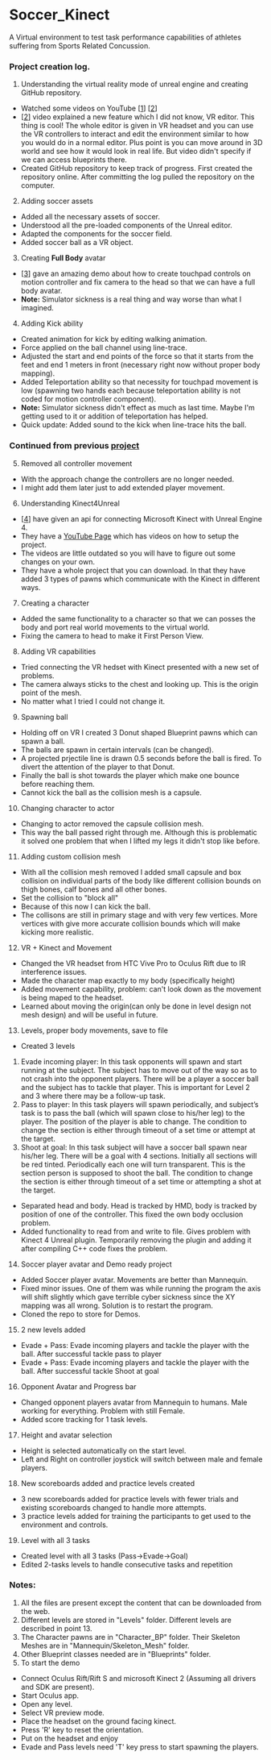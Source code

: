 # Soccer_Kinect
A Virtual environment to test task performance capabilities of athletes suffering from Sports Related Concussion.

### Project creation log.

1. Understanding the virtual reality mode of unreal engine and creating GitHub repository. 
  * Watched some videos on YouTube \[[1](https://www.youtube.com/watch?v=1PTTuZ_F8Nk)\] \[[2](https://www.youtube.com/watch?v=htwW_Xf0hDM)\]
  * \[[2](https://www.youtube.com/watch?v=htwW_Xf0hDM)\] video explained a new feature which I did not know, VR editor. This thing is cool! The whole editor is given in VR headset and you can use the VR controllers to interact and edit the environment similar to how you would do in a normal editor. Plus point is you can move around in 3D world and see how it would look in real life. But video didn't specify if we can access blueprints there.
  * Created GitHub repository to keep track of progress. First created the repository online. After committing the log pulled the repository on the computer.

2. Adding soccer assets
 * Added all the necessary assets of soccer.
 * Understood all the pre-loaded components of the Unreal editor.
 * Adapted the components for the soccer field.
 * Added soccer ball as a VR object.

3. Creating **Full Body** avatar
 * \[[3](https://www.youtube.com/watch?v=EKR8ogonD68&feature=youtu.be)\] gave an amazing demo about how to create touchpad controls on motion controller and fix camera to the head so that we can have a full body avatar.
 * **Note:** Simulator sickness is a real thing and way worse than what I imagined.

4. Adding Kick ability
 * Created animation for kick by editing walking animation.
 * Force applied on the ball channel using line-trace.
 * Adjusted the start and end points of the force so that it starts from the feet and end 1 meters in front (necessary right now without proper body mapping).
 * Added Teleportation ability so that necessity for touchpad movement is low (spawning two hands each because teleportation ability is not coded for motion controller component).
 * **Note:** Simulator sickness didn't effect as much as last time. Maybe I'm getting used to it or addition of teleportation has helped.
 * Quick update: Added sound to the kick when line-trace hits the ball.

### Continued from previous [project](https://github.com/adirar/CTE_Soccer)

5. Removed all controller movement
 * With the approach change the controllers are no longer needed.
 * I might add them later just to add extended player movement.

6. Understanding Kinect4Unreal
 * \[[4](https://www.opaque.media/kinect-4-unreal)\] have given an api for connecting Microsoft Kinect with Unreal Engine 4.
 * They have a [YouTube Page](https://www.youtube.com/user/OpaqueMultimedia/featured) which has videos on how to setup the project.
 * The videos are little outdated so you will have to figure out some changes on your own.
 * They have a whole project that you can download. In that they have added 3 types of pawns which communicate with the Kinect in different ways.

7. Creating a character
 * Added the same functionality to a character so that we can posses the body and port real world movements to the virtual world.
 * Fixing the camera to head to make it First Person View.

8. Adding VR capabilities
 * Tried connecting the VR hedset with Kinect presented with a new set of problems.
 * The camera always sticks to the chest and looking up. This is the origin point of the mesh.
 * No matter what I tried I could not change it.

9. Spawning ball
 * Holding off on VR I created 3 Donut shaped Blueprint pawns which can spawn a ball.
 * The balls are spawn in certain intervals (can be changed).
 * A projected prjectile line is drawn 0.5 seconds before the ball is fired. To divert the attention of the player to that Donut.
 * Finally the ball is shot towards the player which make one bounce before reaching them.
 * Cannot kick the ball as the collision mesh is a capsule.

10. Changing character to actor
 * Changing to actor removed the capsule collision mesh.
 * This way the ball passed right through me. Although this is problematic it solved one problem that when I lifted my legs it didn't stop like before.

11. Adding custom collision mesh
 * With all the collision mesh removed I added small capsule and box collision on individual parts of the body like different collision bounds on thigh bones, calf bones and all other bones.
 * Set the collision to "block all"
 * Because of this now I can kick the ball.
 * The collisons are still in primary stage and with very few vertices. More vertices with give more accurate collision bounds which will make kicking more realistic.

12. VR + Kinect and Movement
 * Changed the VR headset from HTC Vive Pro to Oculus Rift due to IR interference issues.
 * Made the character map exactly to my body (specifically height)
 * Added movement capability, problem: can't look down as the movement is being maped to the headset.
 * Learned about moving the origin(can only be done in level design not mesh design) and will be useful in future.
 
13. Levels, proper body movements, save to file
 * Created 3 levels
  1. Evade incoming player: In this task opponents will spawn and start running at the subject. The subject has to move out of the way so as to not crash into the opponent players. There will be a player a soccer ball and the subject has to tackle that player. This is important for Level 2 and 3 where there may be a follow-up task.
  2. Pass to player: In this task players will spawn periodically, and subject’s task is to pass the ball (which will spawn close to his/her leg) to the player. The position of the player is able to change. The condition to change the section is either through timeout of a set time or attempt at the target.
  3. Shoot at goal: In this task subject will have a soccer ball spawn near his/her leg. There will be a goal with 4 sections. Initially all sections will be red tinted. Periodically each one will turn transparent. This is the section person is supposed to shoot the ball. The condition to change the section is either through timeout of a set time or attempting a shot at the target.
 * Separated head and body. Head is tracked by HMD, body is tracked by position of one of the controller. This fixed the own body occlusion problem.
 * Added functionality to read from and write to file. Gives problem with Kinect 4 Unreal plugin. Temporarily removing the plugin and adding it after compiling C++ code fixes the problem.

14. Soccer player avatar and Demo ready project
 * Added Soccer player avatar. Movements are better than Mannequin.
 * Fixed minor issues. One of them was while running the program the axis will shift slightly which gave terrible cyber sickness since the XY mapping was all wrong. Solution is to restart the program.
 * Cloned the repo to store for Demos.

15. 2 new levels added
 * Evade + Pass: Evade incoming players and tackle the player with the ball. After successful tackle pass to player
 * Evade + Pass: Evade incoming players and tackle the player with the ball. After successful tackle Shoot at goal
 
16. Opponent Avatar and Progress bar
 * Changed opponent players avatar from Mannequin to humans. Male working for everything. Problem with still Female.
 * Added score tracking for 1 task levels.

17. Height and avatar selection
 * Height is selected automatically on the start level.
 * Left and Right on controller joystick will switch between male and female players.

18. New scoreboards added and practice levels created
 * 3 new scoreboards added for practice levels with fewer trials and existing scoreboards changed to handle more attempts.
 * 3 practice levels added for training the participants to get used to the environment and controls.

19. Level with all 3 tasks
 * Created level with all 3 tasks (Pass->Evade->Goal)
 * Edited 2-tasks levels to handle consecutive tasks and repetition

 
 ### Notes:
 1. All the files are present except the content that can be downloaded from the web. 
 2. Different levels are stored in "Levels" folder. Different levels are described in point 13.
 3. The Character pawns are in "Character_BP" folder. Their Skeleton Meshes are in "Mannequin/Skeleton_Mesh" folder.
 4. Other Blueprint classes needed are in "Blueprints" folder.
 5. To start the demo
  * Connect Oculus Rift/Rift S and microsoft Kinect 2 (Assuming all drivers and SDK are present).
  * Start Oculus app.
  * Open any level.
  * Select VR preview mode.
  * Place the headset on the ground facing kinect. 
  * Press 'R' key to reset the orientation.
  * Put on the headset and enjoy
  * Evade and Pass levels need 'T' key press to start spawning the players.
